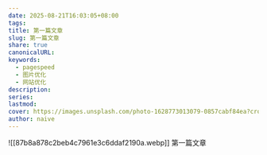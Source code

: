 ```yaml
---
date: 2025-08-21T16:03:05+08:00
tags:
title: 第一篇文章
slug: 第一篇文章
share: true
canonicalURL:
keywords:
  - pagespeed
  - 图片优化
  - 网站优化
description:
series:
lastmod:
cover: https://images.unsplash.com/photo-1628773013079-0857cabf84ea?crop=entropy&cs=tinysrgb&fit=max&fm=jpg&ixid=M3wzNjAwOTd8MHwxfHNlYXJjaHwyfHwlRTclODglQjF8ZW58MHwwfHx8MTc1NTc2MzQzMnww&ixlib=rb-4.1.0&q=80&w=1080
author: naive
---
```

![[87b8a878c2beb4c7961e3c6ddaf2190a.webp]]
第一篇文章
